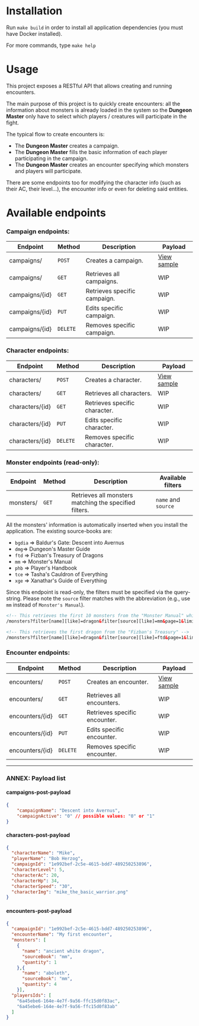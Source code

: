 # Installation
Run `make build` in order to install all application dependencies (you must have Docker installed).

For more commands, type `make help`

# Usage
This project exposes a RESTful API that allows creating and running encounters.

The main purpose of this project is to quickly create encounters: all the information about monsters is already loaded in the system so the **Dungeon Master** only have to select which players / creatures will participate in the fight.

The typical flow to create encounters is:
* The **Dungeon Master** creates a campaign.
* The **Dungeon Master** fills the basic information of each player participating in the campaign.
* The **Dungeon Master** creates an encounter specifying which monsters and players will participate. 

There are some endpoints too for modifying the character info (such as their AC, their level...), the encounter info or even for deleting said entities.

# Available endpoints
### Campaign endpoints:
| Endpoint       | Method   | Description                  | Payload                                |
|----------------|----------|------------------------------|----------------------------------------|
| campaigns/     | `POST`   | Creates a campaign.          | [View sample](#campaigns-post-payload) |
| campaigns/     | `GET`    | Retrieves all campaigns.     | WIP                                    |
| campaigns/{id} | `GET`    | Retrieves specific campaign. | WIP                                    |
| campaigns/{id} | `PUT`    | Edits specific campaign.     | WIP                                    |
| campaigns/{id} | `DELETE` | Removes specific campaign.   | WIP                                    |

### Character endpoints:
| Endpoint        | Method   | Description                   | Payload                                 |
|-----------------|----------|-------------------------------|-----------------------------------------|
| characters/     | `POST`   | Creates a character.          | [View sample](#characters-post-payload) |
| characters/     | `GET`    | Retrieves all characters.     | WIP                                     |
| characters/{id} | `GET`    | Retrieves specific character. | WIP                                     |
| characters/{id} | `PUT`    | Edits specific character.     | WIP                                     |
| characters/{id} | `DELETE` | Removes specific character.   | WIP                                     |

### Monster endpoints (read-only):
| Endpoint        | Method   | Description                                            | Available filters   |
|-----------------|----------|--------------------------------------------------------|---------------------|
| monsters/       | `GET`    | Retrieves all monsters matching the specified filters. | `name` and `source` |

All the monsters' information is automatically inserted when you install the application. The existing source-books are:
- `bgdia` => Baldur's Gate: Descent into Avernus 
- `dmg`=> Dungeon's Master Guide
- `ftd` => Fizban's Treasury of Dragons
- `mm` => Monster's Manual
- `phb` => Player's Handbook
- `tce` => Tasha's Cauldron of Everything
- `xge` => Xanathar's Guide of Everything

Since this endpoint is read-only, the filters must be specified via the query-string. Please note the `source` filter matches with the abbreviation (e.g., use `mm` instead of `Monster's Manual`).
```html
<!-- This retrieves the first 10 monsters from the "Monster Manual" which name contains the word "dragon" -->
/monsters?filter[name][like]=dragon&filter[source][like]=mm&page=1&limit=10

<!-- This retrieves the first dragon from the "Fizban's Treasury" -->
/monsters?filter[name][like]=dragon&filter[source][like]=ftd&page=1&limit=10
```
### Encounter endpoints:
| Endpoint        | Method   | Description                   | Payload                                 |
|-----------------|----------|-------------------------------|-----------------------------------------|
| encounters/     | `POST`   | Creates an encounter.         | [View sample](#encounters-post-payload) |
| encounters/     | `GET`    | Retrieves all encounters.     | WIP                                     |
| encounters/{id} | `GET`    | Retrieves specific encounter. | WIP                                     |
| encounters/{id} | `PUT`    | Edits specific encounter.     | WIP                                     |
| encounters/{id} | `DELETE` | Removes specific encounter.   | WIP                                     |
---
### ANNEX: Payload list 
#### campaigns-post-payload
```json
{
	"campaignName": "Descent into Avernus",
	"campaignActive": "0" // possible values: "0" or "1"
}
```
#### characters-post-payload
```json
{
  "characterName": "Mike",
  "playerName": "Bob Herzog",
  "campaignId": "1e992bef-2c5e-4615-bdd7-489250253896",
  "characterLevel": 5,
  "characterAc": 20,
  "characterHp": 34,
  "characterSpeed": "30",
  "characterImg": "mike_the_basic_warrior.png"
}
```
#### encounters-post-payload
```json
{
  "campaignId": "1e992bef-2c5e-4615-bdd7-489250253896",
  "encounterName": "My first encounter",
  "monsters": [
    {
      "name": "ancient white dragon",
      "sourceBook": "mm",
      "quantity": 1
    },{
      "name": "aboleth",
      "sourceBook": "mm",
      "quantity": 4
    }],
  "playersIds": [
    "6a45ebe6-164e-4e7f-9a56-ffc15d0f83ac",
    "6a45ebe6-164e-4e7f-9a56-ffc15d0f83ab"
  ]
}
```

